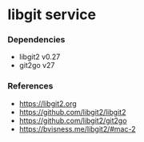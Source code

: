 # libgit service 

### Dependencies 
- libgit2 v0.27
- git2go v27

### References
- https://libgit2.org
- https://github.com/libgit2/libgit2
- https://github.com/libgit2/git2go
- https://bvisness.me/libgit2/#mac-2


